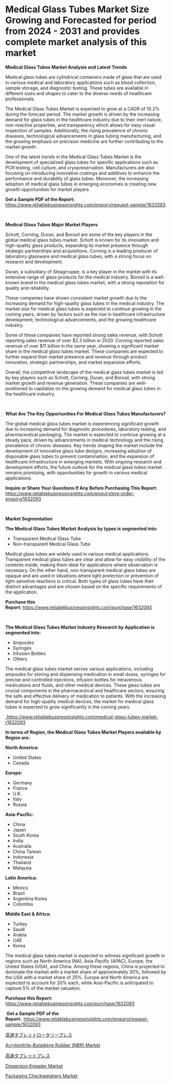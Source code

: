 <p><h1>Medical Glass Tubes Market Size Growing and Forecasted for period from 2024 - 2031 and provides complete market analysis of this market</h1></p><p><strong>Medical Glass Tubes Market Analysis and Latest Trends</strong></p>
<p><p>Medical glass tubes are cylindrical containers made of glass that are used in various medical and laboratory applications such as blood collection, sample storage, and diagnostic testing. These tubes are available in different sizes and shapes to cater to the diverse needs of healthcare professionals.</p><p>The Medical Glass Tubes Market is expected to grow at a CAGR of 10.2% during the forecast period. The market growth is driven by the increasing demand for glass tubes in the healthcare industry due to their inert nature, non-reactive properties, and transparency which allows for easy visual inspection of samples. Additionally, the rising prevalence of chronic diseases, technological advancements in glass tubing manufacturing, and the growing emphasis on precision medicine are further contributing to the market growth.</p><p>One of the latest trends in the Medical Glass Tubes Market is the development of specialized glass tubes for specific applications such as PCR testing, cell culture, and cryopreservation. Manufacturers are also focusing on introducing innovative coatings and additives to enhance the performance and durability of glass tubes. Moreover, the increasing adoption of medical glass tubes in emerging economies is creating new growth opportunities for market players.</p></p>
<p><strong>Get a Sample PDF of the Report:&nbsp;</strong> <a href="https://www.reliablebusinessinsights.com/enquiry/request-sample/1632093">https://www.reliablebusinessinsights.com/enquiry/request-sample/1632093</a></p>
<p>&nbsp;</p>
<p><strong>Medical Glass Tubes Major Market Players</strong></p>
<p><p>Schott, Corning, Duran, and Borosil are some of the key players in the global medical glass tubes market. Schott is known for its innovation and high-quality glass products, expanding its market presence through strategic partnerships and acquisitions. Corning is a leading producer of laboratory glassware and medical glass tubes, with a strong focus on research and development.</p><p>Duran, a subsidiary of Steagrruppe, is a key player in the market with its extensive range of glass products for the medical industry. Borosil is a well-known brand in the medical glass tubes market, with a strong reputation for quality and reliability. </p><p>These companies have shown consistent market growth due to the increasing demand for high-quality glass tubes in the medical industry. The market size for medical glass tubes is expected to continue growing in the coming years, driven by factors such as the rise in healthcare infrastructure development, technological advancements, and the growing healthcare industry.</p><p>Some of these companies have reported strong sales revenue, with Schott reporting sales revenue of over $2.3 billion in 2020. Corning reported sales revenue of over $11 billion in the same year, showing a significant market share in the medical glass tubes market. These companies are expected to further expand their market presence and revenue through product innovation, strategic partnerships, and market expansion efforts.</p><p>Overall, the competitive landscape of the medical glass tubes market is led by key players such as Schott, Corning, Duran, and Borosil, with strong market growth and revenue generation. These companies are well-positioned to capitalize on the growing demand for medical glass tubes in the healthcare industry.</p></p>
<p>&nbsp;</p>
<p><strong>What Are The Key Opportunities For Medical Glass Tubes Manufacturers?</strong></p>
<p><p>The global medical glass tubes market is experiencing significant growth due to increasing demand for diagnostic procedures, laboratory testing, and pharmaceutical packaging. The market is expected to continue growing at a steady pace, driven by advancements in medical technology and the rising prevalence of chronic diseases. Key trends shaping the market include the development of innovative glass tube designs, increasing adoption of disposable glass tubes to prevent contamination, and the expansion of healthcare infrastructure in emerging markets. With ongoing research and development efforts, the future outlook for the medical glass tubes market remains promising, with opportunities for growth in various medical applications.</p></p>
<p><strong>Inquire or Share Your Questions If Any Before Purchasing This Report:</strong> <a href="https://www.reliablebusinessinsights.com/enquiry/pre-order-enquiry/1632093">https://www.reliablebusinessinsights.com/enquiry/pre-order-enquiry/1632093</a></p>
<p>&nbsp;</p>
<p><strong>Market Segmentation</strong></p>
<p><strong>The Medical Glass Tubes Market Analysis by types is segmented into:</strong></p>
<p><ul><li>Transparent Medical Glass Tube</li><li>Non-transparent Medical Glass Tube</li></ul></p>
<p><p>Medical glass tubes are widely used in various medical applications. Transparent medical glass tubes are clear and allow for easy visibility of the contents inside, making them ideal for applications where observation is necessary. On the other hand, non-transparent medical glass tubes are opaque and are used in situations where light protection or prevention of light-sensitive reactions is critical. Both types of glass tubes have their distinct advantages and are chosen based on the specific requirements of the application.</p></p>
<p><strong>Purchase this Report:&nbsp;</strong><a href="https://www.reliablebusinessinsights.com/purchase/1632093">https://www.reliablebusinessinsights.com/purchase/1632093</a></p>
<p>&nbsp;</p>
<p><strong>The Medical Glass Tubes Market Industry Research by Application is segmented into:</strong></p>
<p><ul><li>Ampoules</li><li>Syringes</li><li>Infusion Bottles</li><li>Others</li></ul></p>
<p><p>The medical glass tubes market serves various applications, including ampoules for storing and dispensing medication in small doses, syringes for precise and controlled injections, infusion bottles for intravenous medications and fluids, and other medical devices. These glass tubes are crucial components in the pharmaceutical and healthcare sectors, ensuring the safe and effective delivery of medication to patients. With the increasing demand for high-quality medical devices, the market for medical glass tubes is expected to grow significantly in the coming years.</p></p>
<p><a href="https://www.reliablebusinessinsights.com/medical-glass-tubes-market-r1632093">&nbsp;https://www.reliablebusinessinsights.com/medical-glass-tubes-market-r1632093</a></p>
<p><strong>In terms of Region, the Medical Glass Tubes Market Players available by Region are:</strong></p>
<p>
    <p> <strong> North America: </strong>
        <ul>
            <li>United States</li>
            <li>Canada</li>
        </ul>
        </p> 
    <p> <strong> Europe: </strong>
        <ul>
            <li>Germany</li>
            <li>France</li>
            <li>U.K.</li>
            <li>Italy</li>
            <li>Russia</li>
        </ul>
        </p> 
    <p> <strong> Asia-Pacific: </strong>
        <ul>
            <li>China</li>
            <li>Japan</li>
            <li>South Korea</li>
            <li>India</li>
            <li>Australia</li>
            <li>China Taiwan</li>
            <li>Indonesia</li>
            <li>Thailand</li>
            <li>Malaysia</li>
        </ul>
        </p> 
    <p> <strong> Latin America: </strong>
        <ul>
            <li>Mexico</li>
            <li>Brazil</li>
            <li>Argentina Korea</li>
            <li>Colombia</li>
        </ul>
        </p> 
    <p> <strong> Middle East & Africa: </strong>
        <ul>
            <li>Turkey</li>
            <li>Saudi</li>
            <li>Arabia</li>
            <li>UAE</li>
            <li>Korea</li>
        </ul>
    </p>
    </p>
<p><p>The medical glass tubes market is expected to witness significant growth in regions such as North America (NA), Asia-Pacific (APAC), Europe, the United States (USA), and China. Among these regions, China is projected to dominate the market with a market share of approximately 30%, followed by the USA with a market share of 25%. Europe and North America are expected to account for 20% each, while Asia-Pacific is anticipated to capture 5% of the market valuation.</p></p>
<p><strong>Purchase this Report: </strong><a href="https://www.reliablebusinessinsights.com/purchase/1632093">https://www.reliablebusinessinsights.com/purchase/1632093</a></p>
<p>&nbsp;<strong>Get a Sample PDF of the Report:&nbsp;&nbsp;</strong><a href="https://www.reliablebusinessinsights.com/enquiry/request-sample/1632093">https://www.reliablebusinessinsights.com/enquiry/request-sample/1632093</a></p>
<p><strong></strong></p>
<p><p><a href="https://github.com/BrionnaBoyle/Market-Research-Report-List-1/blob/main/9767325168464.md">高速タブレットロータリープレス</a></p><p><a href="https://www.linkedin.com/pulse/acrylonitrile-butadiene-rubber-nbr-market-share-new-trends-6qppe">Acrylonitrile-Butadiene Rubber (NBR) Market</a></p><p><a href="https://github.com/RudyBoyer2017/Market-Research-Report-List-2/blob/main/1404724168463.md">高速タプレットプレス</a></p><p><a href="https://issuu.com/reportprime-2/docs/dispersion-kneader-market-size-2030.pptx">Dispersion Kneader Market</a></p><p><a href="https://github.com/ashepherd82/Market-Research-Report-List-5/blob/main/packaging-checkweighers-market.md">Packaging Checkweighers Market</a></p></p>